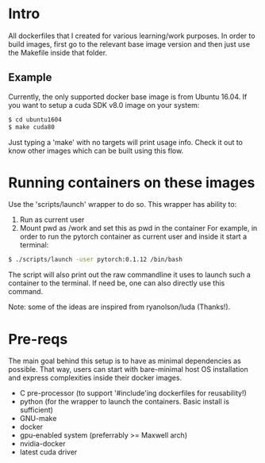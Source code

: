 # Intro
All dockerfiles that I created for various learning/work purposes.
In order to build images, first go to the relevant base image version
and then just use the Makefile inside that folder.

## Example
Currently, the only supported docker base image is from Ubuntu 16.04.
If you want to setup a cuda SDK v8.0 image on your system:
```bash
$ cd ubuntu1604
$ make cuda80
```
Just typing a 'make' with no targets will print usage info. Check it out
to know other images which can be built using this flow.

# Running containers on these images
Use the 'scripts/launch' wrapper to do so. This wrapper has ability to:
1. Run as current user
2. Mount pwd as /work and set this as pwd in the container
For example, in order to run the pytorch container as current user and inside
it start a terminal:
```bash
$ ./scripts/launch -user pytorch:0.1.12 /bin/bash
```
The script will also print out the raw commandline it uses to launch such a
container to the terminal. If need be, one can also directly use this command.

Note: some of the ideas are inspired from ryanolson/luda (Thanks!).

# Pre-reqs
The main goal behind this setup is to have as minimal dependencies as possible.
That way, users can start with bare-minimal host OS installation and express
complexities inside their docker images.
* C pre-processor (to support '#include'ing dockerfiles for reusability!)
* python (for the wrapper to launch the containers. Basic install is sufficient)
* GNU-make
* docker
* gpu-enabled system (preferrably >= Maxwell arch)
* nvidia-docker
* latest cuda driver
